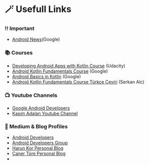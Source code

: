 # 🪄 Usefull Links 

### ‼️ Important 

- [Android News](https://developer.android.com/news)(Google)

### 📚 Courses

- [Developing Android Apps with Kotlin Course](https://classroom.udacity.com/courses/ud9012) (Udacity)
- [Android Kotlin Fundamentals Course](https://developer.android.com/courses/kotlin-fundamentals/course?authuser=6) (Google)
- [Android Basics in Kotlin](https://developer.android.com/courses/android-basics-kotlin/course?authuser=6) (Google)
- [Android Kotlin Fundamentals Course Türkçe Çeviri](https://developer.android.com/courses/kotlin-fundamentals/course?authuser=6) (Serkan Alc)

### 📺 Youtube Channels

- [Google Android Developers](youtube.com/c/AndroidDevelopers)
- [Kasım Adalan Youtube Channel](https://www.youtube.com/channel/UCrjiqrR7RuQK4FyB02cz9AQ/videos)

### 📖 Medium & Blog Profiles

- [Android Developers](https://medium.com/androiddevelopers)
- [Android Developers Group](https://medium.com/developer-multicamp)
- [Harun Kor Personal Blog](http://www.harunkor.com.tr/)
- [Caner Türe Personal Blog](https://cnrture.medium.com/)
- 
 
